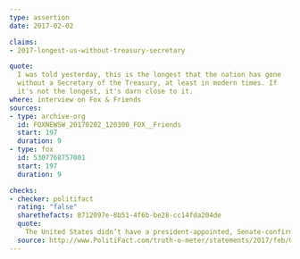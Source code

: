 ```yaml
---
type: assertion
date: 2017-02-02

claims:
- 2017-longest-us-without-treasury-secretary

quote:
  I was told yesterday, this is the longest that the nation has gone
  without a Secretary of the Treasury, at least in modern times. If
  it's not the longest, it's darn close to it.
where: interview on Fox & Friends
sources:
- type: archive-org
  id: FOXNEWSW_20170202_120300_FOX__Friends
  start: 197
  duration: 9
- type: fox
  id: 5307768757001
  start: 197
  duration: 9

checks:
- checker: politifact
  rating: "false"
  sharethefacts: 8712097e-8b51-4f6b-be28-cc14fda204de
  quote:
    The United States didn’t have a president-appointed, Senate-confirmed secretary of Treasury for 34 days in 2013. Mnuchin’s confirmation could drag out longer, but Conway made this claim on Feb. 2, 14 days after inauguration.
  source: http://www.PolitiFact.com/truth-o-meter/statements/2017/feb/02/kellyanne-conway/longest-united-states-has-gone-without-secretary-t/
---
```

